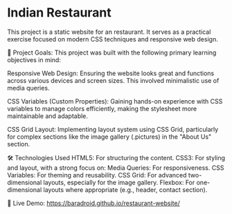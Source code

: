 # Indian Restaurant

This project is a static website for an restaurant. It serves as a practical exercise focused on modern CSS techniques and responsive web design.

🚀 Project Goals:
This project was built with the following primary learning objectives in mind:

Responsive Web Design: 
Ensuring the website looks great and functions across various devices and screen sizes. This involved minimalistic use of media queries.

CSS Variables (Custom Properties): 
Gaining hands-on experience with CSS variables to manage colors efficiently, making the stylesheet more maintainable and adaptable.

CSS Grid Layout: 
Implementing layout system using CSS Grid, particularly for complex sections like the image gallery (.pictures) in the "About Us" section.

🛠️ Technologies Used
HTML5: For structuring the content.
CSS3: For styling and layout, with a strong focus on:
Media Queries: For responsiveness.
CSS Variables: For theming and reusability.
CSS Grid: For advanced two-dimensional layouts, especially for the image gallery.
Flexbox: For one-dimensional layouts where appropriate (e.g., header, contact section).

🔗 Live Demo:
https://baradroid.github.io/restaurant-website/
